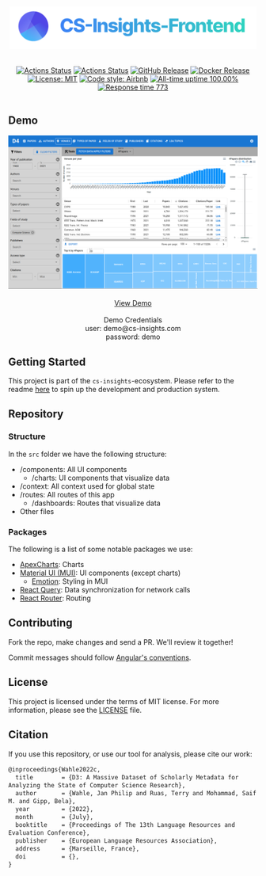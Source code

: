 <br/>
<div align="center">
  <a href="https://cs-insights.uni-goettingen.de">
    <img src="logo.png" alt="Logo" width="500">
  </a>
</div>
<br/>
<p align="center">
  <a href="https://github.com/gipplab/cs-insights-frontend/actions/workflows/release.yml"><img alt="Actions Status" src="https://github.com/gipplab/cs-insights-frontend/actions/workflows/release.yml/badge.svg?branch=dev"></a>  
  <a href="https://github.com/gipplab/cs-insights-frontend/actions/workflows/main.yml"><img alt="Actions Status" src="https://github.com/gipplab/cs-insights-frontend/actions/workflows/main.yml/badge.svg"></a>
  <a href="https://github.com/gipplab/cs-insights-frontend/releases"><img alt="GitHub Release" src="https://img.shields.io/github/v/release/gipplab/cs-insights-frontend?sort=semver"></a>
  <a href="https://hub.docker.com/repository/docker/jpelhaw/nlp-land-frontend"><img alt="Docker Release" src="https://img.shields.io/docker/v/jpelhaw/nlp-land-frontend?label=Docker"></a>
  <a href="https://github.com/gipplab/cs-insights-frontend/blob/master/LICENSE"><img alt="License: MIT" src="https://black.readthedocs.io/en/stable/_static/license.svg"></a>
  <a href="https://github.com/airbnb/javascript"><img alt="Code style: Airbnb" src="https://img.shields.io/badge/codestyle-Airbnb-success"></a>
  <a href="https://gipplab.github.io/cs-insights-uptime/"><img alt="All-time uptime 100.00%" src="https://img.shields.io/endpoint?url=https%3A%2F%2Fraw.githubusercontent.com%2Fgipplab%2Fcs-insights-uptime%2FHEAD%2Fapi%2Ffrontend%2Fuptime.json"></a>
  <a href="https://gipplab.github.io/cs-insights-uptime/"><img alt="Response time 773" src="https://img.shields.io/endpoint?url=https%3A%2F%2Fraw.githubusercontent.com%2Fgipplab%2Fcs-insights-uptime%2FHEAD%2Fapi%2Ffrontend%2Fresponse-time.json"></a>
  <br/>
  <br/>
</p>

## Demo
<div align="center">
  <a href="http://cs-insights.uni-goettingen.de/">
      <img src="images/showcase.png" alt="Logo">
  </a>
  <br/>
  <br/>
  <a href="http://cs-insights.uni-goettingen.de/">View Demo</a>
  <br/>
  <br/>
  Demo Credentials <br/>
  user: demo@cs-insights.com <br/>
  password: demo
</div>

## Getting Started

This project is part of the `cs-insights`-ecosystem. Please refer to the readme [here](https://github.com/gipplab/cs-insights-main) to spin up the development and production system.


## Repository
### Structure
In the `src` folder we have the following structure:
- /components: All UI components
  - /charts: UI components that visualize data
- /context: All context used for global state
- /routes: All routes of this app
  - /dashboards: Routes that visualize data
- Other files

### Packages
The following is a list of some notable packages we use:
- [ApexCharts](https://apexcharts.com/react-chart-demos/): Charts
- [Material UI (MUI)](https://mui.com/): UI components (except charts)
  - [Emotion](https://emotion.sh/docs/introduction): Styling in MUI
- [React Query](https://react-query.tanstack.com/): Data synchronization for network calls
- [React Router](https://reactrouter.com/): Routing

## Contributing
Fork the repo, make changes and send a PR. We'll review it together!

Commit messages should follow [Angular's conventions](https://github.com/conventional-changelog/conventional-changelog/tree/master/packages/conventional-changelog-angular).

## License
This project is licensed under the terms of MIT license. For more information, please see the [LICENSE](LICENSE) file.

## Citation
If you use this repository, or use our tool for analysis, please cite our work:
```
@inproceedings{Wahle2022c,
  title        = {D3: A Massive Dataset of Scholarly Metadata for Analyzing the State of Computer Science Research},
  author       = {Wahle, Jan Philip and Ruas, Terry and Mohammad, Saif M. and Gipp, Bela},
  year         = {2022},
  month        = {July},
  booktitle    = {Proceedings of The 13th Language Resources and Evaluation Conference},
  publisher    = {European Language Resources Association},
  address      = {Marseille, France},
  doi          = {},
}
```
